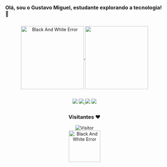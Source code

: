 ### Olá, sou o Gustavo Miguel, estudante explorando a tecnologia! 👋

##
<div align="center">
  <a href="https://github.com/gumiguell/github-readme-stats">
    <img height=200 align="center" src="https://media.giphy.com/media/3og0IFrHkIglEOg8Ba/giphy.gif" alt="Black And White Error" frameBorder="0" class="giphy-embed" />
  </a>
  <a href="https://github.com/gumiguell/convoychat">
    <img height=200 align="center" src="https://github-readme-stats.vercel.app/api/top-langs/?username=gumiguell&layout=donut&theme=transparent" />
  </a>

</div>

##
<div align="center">
<a href = "mailto:gustavo.miguel2005@hotmail.com"><img src="https://img.shields.io/badge/-Gmail-%23333?style=for-the-badge&logo=gmail&logoColor=white" target="_blank"></a>
<a href = "https://www.behance.net/gustavomiguel1"><img src="https://img.shields.io/badge/Behance-0054F7?style=for-the-badge&logo=behance&logoColor=white" target="_blank">
</a>
<a href = "https://www.instagram.com/gu.miguell/"><img src="https://img.shields.io/badge/Instagram-E4405F?style=for-the-badge&logo=instagram&logoColor=white" target="_blank"></a> 
<a href="https://www.linkedin.com/in/gumiguel/" target="_blank"><img src="https://img.shields.io/badge/-LinkedIn-%230077B5?style=for-the-badge&logo=linkedin&logoColor=white" target="_blank"></a>
</div>

##
<div align="center">
  <h3>Visitantes ❤️</h3> 
   <img src="https://profile-counter.glitch.me/gumiguell/count.svg" alt="Visitor" title="Visitor"/></br>
   <img src="https://media.giphy.com/media/8C1TDrTSQ1RxiqRFEQ/giphy.gif" alt="Black And White Error" width="100" height="100" frameBorder="0" class="giphy-embed">
  
 </div>
